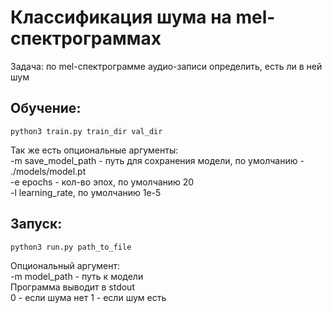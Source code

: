 # Классификация шума на mel-спектрограммах
Задача: по mel-спектрограмме аудио-записи определить, есть ли в ней шум
## Обучение:  
```
python3 train.py train_dir val_dir
```
Так же есть опциональные аргументы:  
-m save_model_path - путь для сохранения модели, по умолчанию - ./models/model.pt  
-e epochs - кол-во эпох, по умолчанию 20  
-l learning_rate, по умолчанию 1e-5  
## Запуск:  
```
python3 run.py path_to_file
```
Опциональный аргумент:  
-m model_path - путь к модели  
Программа выводит в stdout  
0 - если шума нет
1 - если шум есть